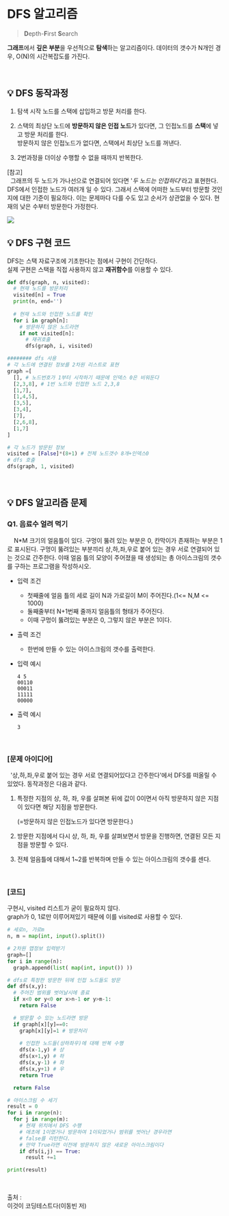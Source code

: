 # DFS 알고리즘
> **D**epth-**F**irst **S**earch

**그래프**에서 **깊은 부분**을 우선적으로 **탐색**하는 알고리즘이다.
데이터의 갯수가 N개인 경우, O(N)의 시간복잡도를 가진다.

<br>

## 💡 DFS 동작과정
1. 탐색 시작 노드를 스택에 삽입하고 방문 처리를 한다.

2. 스택의 최상단 노드에 **방문하지 않은 인접 노드**가 있다면, 그 인접노드를 **스택**에 넣고 방문 처리를 한다.   
방문하지 않은 인접노드가 없다면, 스택에서 최상단 노드를 꺼낸다.

3. 2번과정을 더이상 수행할 수 없을 때까지 반복한다.

 

[참고]   
&nbsp; 그래프의 두 노드가 가나선으로 연결되어 있다면 '*두 노드는 인접하다*'라고 표현한다.   
DFS에서 인접한 노드가 여러개 일 수 있다. 그래서 스택에 어떠한 노드부터 방문할 것인지에 대한 기준이 필요하다. 이는 문제마다 다를 수도 있고 순서가 상관없을 수 있다. 현재의 낮은 수부터 방문한다 가정한다.


<img src="https://user-images.githubusercontent.com/70243735/119224475-898a3c00-bb39-11eb-88f7-a338bc817130.png" >

<br>

## 💡 DFS 구현 코드
DFS는 스택 자료구조에 기초한다는 점에서 구현이 간단하다.   
실제 구현은 스택을 직접 사용하지 않고 **재귀함수**를 이용할 수 있다.
```python
def dfs(graph, n, visited):
  # 현재 노드를 방문처리
  visited[n] = True
  print(n, end='')
  
  # 현재 노드와 인접한 노드를 확인
  for i in graph[n]:
    # 방문하지 않은 노드라면
    if not visited[n]:
      # 재귀호출
      dfs(graph, i, visited)

######## dfs 사용
# 각 노드에 연결된 정보를 2차원 리스트로 표현
graph =[
  [], # 노드번호가 1부터 시작하기 때문에 인덱스 0은 비워둔다
  [2,3,8], # 1번 노드와 인접한 노드 2,3,8
  [1,7],
  [1,4,5],
  [3,5],
  [3,4],
  [7],
  [2,6,8],
  [1,7]
]

# 각 노드가 방문된 정보
visited = [False]*(8+1) # 전체 노드갯수 8개+인덱스0
# dfs 호출
dfs(graph, 1, visited)
```
<br>

## 💡 DFS 알고리즘 문제
### Q1. 음료수 얼려 먹기

&nbsp; &nbsp; N*M 크기의 얼음틀이 있다. 구멍이 뚫려 있는 부분은 0, 칸막이가 존재하는 부분은 1로 표시된다. 구멍이 뚫려있는 부분끼리 상,하,좌,우로 붙어 있는 경우 서로 연결되어 있는 것으로 간주한다. 이때 얼음 틀의 모양이 주어졌을 때 생성되는 총 아이스크림의 갯수를 구하는 프로그램을 작성하시오. 

* 입력 조건
    - 첫째줄에 얼음 틀의 세로 길이 N과 가로길이 M이 주어진다.(1<= N,M <= 1000)
    - 둘째줄부터 N+1번째 줄까지 얼음틀의 형태가 주어진다.
    - 이때 구멍이 뚫려있는 부분은 0, 그렇지 않은 부분은 1이다.

* 출력 조건
    - 한번에 만들 수 있는 아이스크림의 갯수를 출력한다.

* 입력 예시
    ```
    4 5
    00110
    00011
    11111
    00000
    ```

* 출력 예시
    ```
    3
    ```
 
<br>

### [문제 아이디어]

&nbsp; '상,하,좌,우로 붙어 있는 경우 서로 연결되어있다고 간주한다'에서 DFS를 떠올릴 수 있었다. 동작과정은 다음과 같다.

1. 특정한 지점의 상, 하, 좌, 우를 살펴본 뒤에 값이 0이면서 아직 방문하지 않은 지점이 있다면 해당 지점을 방문한다.

    (=방문하지 않은 인접노드가 있다면 방문한다.)

2. 방문한 지점에서 다시 상, 하, 좌, 우를 살펴보면서 방문을 진행하면, 연결된 모든 지점을 방문할 수 있다.

3. 전체 얼음틀에 대해서 1~2를 반복하며 만들 수 있는 아이스크림의 갯수를 센다.

<br>

### [코드]

구현시, visited 리스트가 굳이 필요하지 않다.   
graph가 0, 1로만 이루어져있기 때문에 이를 visited로 사용할 수 있다.
```python
# 세로n, 가로m
n, m = map(int, input().split())

# 2차원 맵정보 입력받기
graph=[]
for i in range(n):
  graph.append(list( map(int, input()) ))

# dfs로 특정한 방문한 뒤에 인접 노드들도 방문
def dfs(x,y):
  # 주어진 범위를 벗어날시에 종료
  if x<0 or y<0 or x>n-1 or y>m-1:
    return False

  # 방문할 수 있는 노드라면 방문
  if graph[x][y]==0:
    graph[x][y]=1 # 방문처리
  
    # 인접한 노드들(상하좌우)에 대해 반복 수행
    dfs(x-1,y) # 상
    dfs(x+1,y) # 하
    dfs(x,y-1) # 좌
    dfs(x,y+1) # 우
    return True

  return False

# 아이스크림 수 세기
result = 0
for i in range(n):
  for j in range(m):
    # 현재 위치에서 DFS 수행
    # 애초에 1이였거나 방문하여 1이되었거나 범위를 벗어난 경우라면
    # false를 리턴한다.
    # 만약 True라면 이전에 방문하지 않은 새로운 아이스크림이다
    if dfs(i,j) == True:
      result +=1

print(result)
```

<br>

출처 :   
이것이 코딩테스트다(이동빈 저)